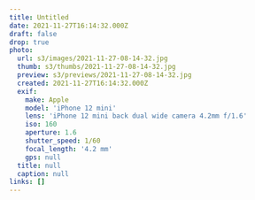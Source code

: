 ```yaml
---
title: Untitled
date: 2021-11-27T16:14:32.000Z
draft: false
drop: true
photo:
  url: s3/images/2021-11-27-08-14-32.jpg
  thumb: s3/thumbs/2021-11-27-08-14-32.jpg
  preview: s3/previews/2021-11-27-08-14-32.jpg
  created: 2021-11-27T16:14:32.000Z
  exif:
    make: Apple
    model: 'iPhone 12 mini'
    lens: 'iPhone 12 mini back dual wide camera 4.2mm f/1.6'
    iso: 160
    aperture: 1.6
    shutter_speed: 1/60
    focal_length: '4.2 mm'
    gps: null
  title: null
  caption: null
links: []
---
```

